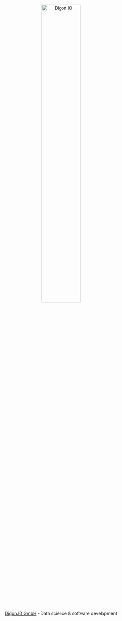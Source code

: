 </br>
<div align="center">
  <a href="https://digon.io">
    <img alt="Digon.IO" src="https://digon.io/landing/img/digon_name_right_grey.svg" width="50%">
  </a>
</div>
</br>
</br>

<div align="center">
  <a href="https://digon.io">Digon.IO GmbH</a> - Data science & software development
</div>
